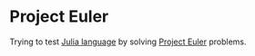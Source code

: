 # Project Euler

Trying to test [Julia language](https://julialang.org/) by solving [Project Euler](https://projecteuler.net/) problems.
